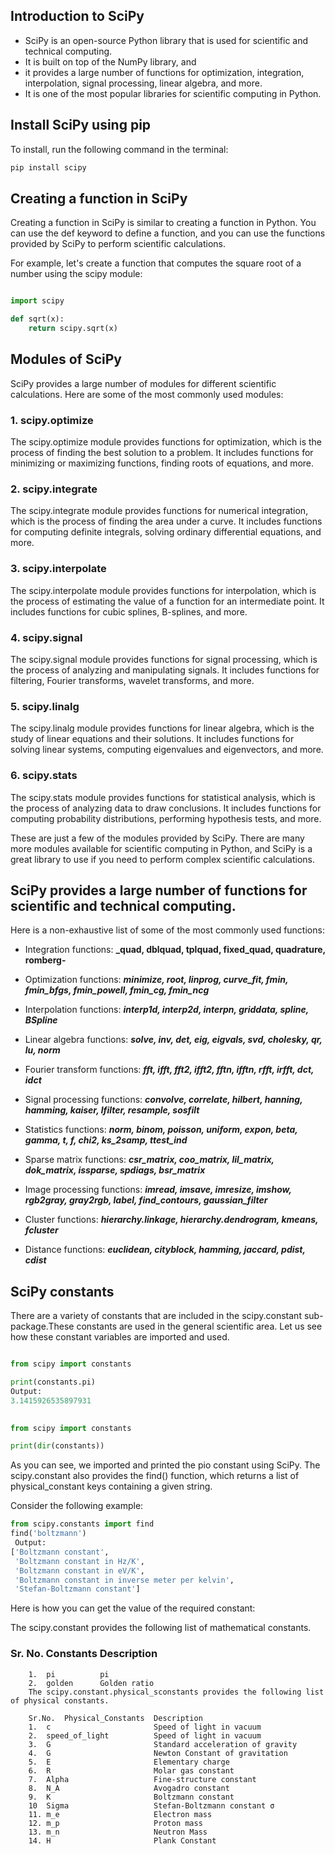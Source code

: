 ## Introduction to SciPy

- SciPy is an open-source Python library that is used for scientific and technical computing. 
- It is built on top of the NumPy library, and 
- it provides a large number of functions for optimization, integration, interpolation, signal processing, linear algebra, and more.
-  It is one of the most popular libraries for scientific computing in Python.

## Install SciPy using pip
To install, run the following command in the terminal:
```python
pip install scipy  
```

## Creating a function in SciPy

Creating a function in SciPy is similar to creating a function in Python. 
You can use the def keyword to define a function, and you can use the functions provided by SciPy to perform scientific calculations.

For example, let's create a function that computes the square root of a number using the scipy module:

```python

import scipy

def sqrt(x):
    return scipy.sqrt(x)
```

## Modules of SciPy
SciPy provides a large number of modules for different scientific calculations. Here are some of the most commonly used modules:

### 1. scipy.optimize
The scipy.optimize module provides functions for optimization, which is the process of finding the best solution to a problem. 
It includes functions for minimizing or maximizing functions, finding roots of equations, and more.

### 2. scipy.integrate
The scipy.integrate module provides functions for numerical integration, which is the process of finding the area under a curve. 
It includes functions for computing definite integrals, solving ordinary differential equations, and more.

### 3. scipy.interpolate
The scipy.interpolate module provides functions for interpolation, which is the process of estimating the value of a function for an intermediate point. 
It includes functions for cubic splines, B-splines, and more.

### 4. scipy.signal
The scipy.signal module provides functions for signal processing, which is the process of analyzing and manipulating signals. 
It includes functions for filtering, Fourier transforms, wavelet transforms, and more.

### 5. scipy.linalg
The scipy.linalg module provides functions for linear algebra, which is the study of linear equations and their solutions.
It includes functions for solving linear systems, computing eigenvalues and eigenvectors, and more.

### 6. scipy.stats
The scipy.stats module provides functions for statistical analysis, which is the process of analyzing data to draw conclusions. 
It includes functions for computing probability distributions, performing hypothesis tests, and more.

These are just a few of the modules provided by SciPy. There are many more modules available for scientific computing in Python, and 
SciPy is a great library to use if you need to perform complex scientific calculations.

## SciPy provides a large number of functions for scientific and technical computing.
Here is a non-exhaustive list of some of the most commonly used functions:

- Integration functions: **_quad, dblquad, tplquad, fixed_quad, quadrature, romberg-**

- Optimization functions: **_minimize, root, linprog, curve_fit, fmin, fmin_bfgs, fmin_powell, fmin_cg, fmin_ncg_**

- Interpolation functions: **_interp1d, interp2d, interpn, griddata, spline, BSpline_**

- Linear algebra functions: **_solve, inv, det, eig, eigvals, svd, cholesky, qr, lu, norm_**

- Fourier transform functions: **_fft, ifft, fft2, ifft2, fftn, ifftn, rfft, irfft, dct, idct_**

- Signal processing functions: **_convolve, correlate, hilbert, hanning, hamming, kaiser, lfilter, resample, sosfilt_**

- Statistics functions: **_norm, binom, poisson, uniform, expon, beta, gamma, t, f, chi2, ks_2samp, ttest_ind_**

- Sparse matrix functions: **_csr_matrix, coo_matrix, lil_matrix, dok_matrix, issparse, spdiags, bsr_matrix_**

- Image processing functions: **_imread, imsave, imresize, imshow, rgb2gray, gray2rgb, label, find_contours, gaussian_filter_**

- Cluster functions: **_hierarchy.linkage, hierarchy.dendrogram, kmeans, fcluster_**

- Distance functions: **_euclidean, cityblock, hamming, jaccard, pdist, cdist_**


## SciPy constants
There are a variety of constants that are included in the scipy.constant sub-package.These constants are used in the general scientific area. 
Let us see how these constant variables are imported and used.
```python

from scipy import constants

print(constants.pi)
Output: 
3.1415926535897931
 
```

```python
from scipy import constants

print(dir(constants))
```
As you can see, we imported and printed the pio constant using SciPy.
The scipy.constant also provides the find() function, which returns a list of physical_constant keys containing a given string.

Consider the following example:

```python
from scipy.constants import find  
find('boltzmann')
 Output:
['Boltzmann constant',
 'Boltzmann constant in Hz/K',
 'Boltzmann constant in eV/K',
 'Boltzmann constant in inverse meter per kelvin',
 'Stefan-Boltzmann constant']
 ```
Here is how you can get the value of the required constant:

 The scipy.constant provides the following list of mathematical constants.

### Sr. No.	Constants	Description
        1.	pi	        pi
        2.	golden	    Golden ratio
        The scipy.constant.physical_sconstants provides the following list of physical constants.

        Sr.No.	Physical_Constants	Description
        1.	c	                    Speed of light in vacuum
        2.	speed_of_light	        Speed of light in vacuum
        3.	G	                    Standard acceleration of gravity
        4.	G	                    Newton Constant of gravitation
        5.	E	                    Elementary charge
        6.	R	                    Molar gas constant
        7.	Alpha	                Fine-structure constant
        8.	N_A	                    Avogadro constant
        9.	K	                    Boltzmann constant
        10	Sigma	                Stefan-Boltzmann constant σ
        11.	m_e	                    Electron mass
        12.	m_p	                    Proton mass
        13.	m_n	                    Neutron Mass
        14.	H	                    Plank Constant
      
